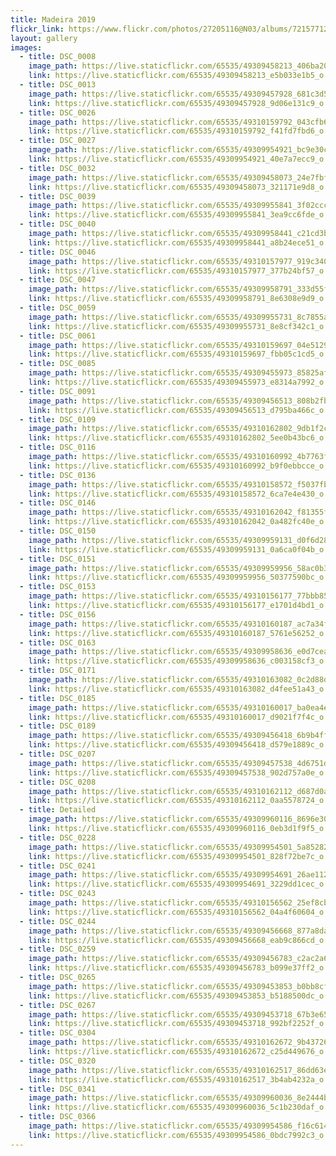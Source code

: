 ```yaml
---
title: Madeira 2019
flickr_link: https://www.flickr.com/photos/27205116@N03/albums/72157712460368013 
layout: gallery
images:
  - title: DSC_0008
    image_path: https://live.staticflickr.com/65535/49309458213_406ba2000e_m.jpg
    link: https://live.staticflickr.com/65535/49309458213_e5b033e1b5_o.jpg
  - title: DSC_0013
    image_path: https://live.staticflickr.com/65535/49309457928_681c3d5f77_m.jpg
    link: https://live.staticflickr.com/65535/49309457928_9d06e131c9_o.jpg
  - title: DSC_0026
    image_path: https://live.staticflickr.com/65535/49310159792_043cfb6405_m.jpg
    link: https://live.staticflickr.com/65535/49310159792_f41fd7fbd6_o.jpg
  - title: DSC_0027
    image_path: https://live.staticflickr.com/65535/49309954921_bc9e30cb07_m.jpg
    link: https://live.staticflickr.com/65535/49309954921_40e7a7ecc9_o.jpg
  - title: DSC_0032
    image_path: https://live.staticflickr.com/65535/49309458073_24e7fbfffa_m.jpg
    link: https://live.staticflickr.com/65535/49309458073_321171e9d8_o.jpg
  - title: DSC_0039
    image_path: https://live.staticflickr.com/65535/49309955841_3f02cccd2a_m.jpg
    link: https://live.staticflickr.com/65535/49309955841_3ea9cc6fde_o.jpg
  - title: DSC_0040
    image_path: https://live.staticflickr.com/65535/49309958441_c21cd3bb67_m.jpg
    link: https://live.staticflickr.com/65535/49309958441_a8b24ece51_o.jpg
  - title: DSC_0046
    image_path: https://live.staticflickr.com/65535/49310157977_919c34073e_m.jpg
    link: https://live.staticflickr.com/65535/49310157977_377b24bf57_o.jpg
  - title: DSC_0047
    image_path: https://live.staticflickr.com/65535/49309958791_333d55fbf4_m.jpg
    link: https://live.staticflickr.com/65535/49309958791_8e6308e9d9_o.jpg
  - title: DSC_0059
    image_path: https://live.staticflickr.com/65535/49309955731_8c7855a652_m.jpg
    link: https://live.staticflickr.com/65535/49309955731_8e8cf342c1_o.jpg
  - title: DSC_0061
    image_path: https://live.staticflickr.com/65535/49310159697_04e5129a7f_m.jpg
    link: https://live.staticflickr.com/65535/49310159697_fbb05c1cd5_o.jpg
  - title: DSC_0085
    image_path: https://live.staticflickr.com/65535/49309455973_85825afdd9_m.jpg
    link: https://live.staticflickr.com/65535/49309455973_e8314a7992_o.jpg
  - title: DSC_0091
    image_path: https://live.staticflickr.com/65535/49309456513_808b2fb152_m.jpg
    link: https://live.staticflickr.com/65535/49309456513_d795ba466c_o.jpg
  - title: DSC_0109
    image_path: https://live.staticflickr.com/65535/49310162802_9db1f2c608_m.jpg
    link: https://live.staticflickr.com/65535/49310162802_5ee0b43bc6_o.jpg
  - title: DSC_0116
    image_path: https://live.staticflickr.com/65535/49310160992_4b7763febe_m.jpg
    link: https://live.staticflickr.com/65535/49310160992_b9f0ebbcce_o.jpg
  - title: DSC_0136
    image_path: https://live.staticflickr.com/65535/49310158572_f5037fb87e_m.jpg
    link: https://live.staticflickr.com/65535/49310158572_6ca7e4e430_o.jpg
  - title: DSC_0146
    image_path: https://live.staticflickr.com/65535/49310162042_f81355f459_m.jpg
    link: https://live.staticflickr.com/65535/49310162042_0a482fc40e_o.jpg
  - title: DSC_0150
    image_path: https://live.staticflickr.com/65535/49309959131_d0f6d285e7_m.jpg
    link: https://live.staticflickr.com/65535/49309959131_0a6ca0f04b_o.jpg
  - title: DSC_0151
    image_path: https://live.staticflickr.com/65535/49309959956_58ac0b3f3b_m.jpg
    link: https://live.staticflickr.com/65535/49309959956_50377590bc_o.jpg
  - title: DSC_0153
    image_path: https://live.staticflickr.com/65535/49310156177_77bbb85473_m.jpg
    link: https://live.staticflickr.com/65535/49310156177_e1701d4bd1_o.jpg
  - title: DSC_0156
    image_path: https://live.staticflickr.com/65535/49310160187_ac7a34fc68_m.jpg
    link: https://live.staticflickr.com/65535/49310160187_5761e56252_o.jpg
  - title: DSC_0163
    image_path: https://live.staticflickr.com/65535/49309958636_e0d7cea86c_m.jpg
    link: https://live.staticflickr.com/65535/49309958636_c003158cf3_o.jpg
  - title: DSC_0171
    image_path: https://live.staticflickr.com/65535/49310163082_0c2d88d9b5_m.jpg
    link: https://live.staticflickr.com/65535/49310163082_d4fee51a43_o.jpg
  - title: DSC_0185
    image_path: https://live.staticflickr.com/65535/49310160017_ba0ea4e048_m.jpg
    link: https://live.staticflickr.com/65535/49310160017_d9021f7f4c_o.jpg
  - title: DSC_0189
    image_path: https://live.staticflickr.com/65535/49309456418_6b9b4ff744_m.jpg
    link: https://live.staticflickr.com/65535/49309456418_d579e1889c_o.jpg
  - title: DSC_0207
    image_path: https://live.staticflickr.com/65535/49309457538_4d6751da35_m.jpg
    link: https://live.staticflickr.com/65535/49309457538_902d757a0e_o.jpg
  - title: DSC_0208
    image_path: https://live.staticflickr.com/65535/49310162112_d687d0a2d1_m.jpg
    link: https://live.staticflickr.com/65535/49310162112_0aa5578724_o.jpg
  - title: Detailed
    image_path: https://live.staticflickr.com/65535/49309960116_8696e3061b_m.jpg
    link: https://live.staticflickr.com/65535/49309960116_0eb3d1f9f5_o.jpg
  - title: DSC_0228
    image_path: https://live.staticflickr.com/65535/49309954501_5a85282cab_m.jpg
    link: https://live.staticflickr.com/65535/49309954501_828f72be7c_o.jpg
  - title: DSC_0241
    image_path: https://live.staticflickr.com/65535/49309954691_26ae112b52_m.jpg
    link: https://live.staticflickr.com/65535/49309954691_3229dd1cec_o.jpg
  - title: DSC_0243
    image_path: https://live.staticflickr.com/65535/49310156562_25ef8cb9ae_m.jpg
    link: https://live.staticflickr.com/65535/49310156562_04a4f60604_o.jpg
  - title: DSC_0244
    image_path: https://live.staticflickr.com/65535/49309456668_877a8da9a0_m.jpg
    link: https://live.staticflickr.com/65535/49309456668_eab9c866cd_o.jpg
  - title: DSC_0259
    image_path: https://live.staticflickr.com/65535/49309456783_c2ac2a6df8_m.jpg
    link: https://live.staticflickr.com/65535/49309456783_b099e37ff2_o.jpg
  - title: DSC_0265
    image_path: https://live.staticflickr.com/65535/49309453853_b0bb8cf821_m.jpg
    link: https://live.staticflickr.com/65535/49309453853_b5188500dc_o.jpg
  - title: DSC_0267
    image_path: https://live.staticflickr.com/65535/49309453718_67b3e6597a_m.jpg
    link: https://live.staticflickr.com/65535/49309453718_992bf2252f_o.jpg
  - title: DSC_0304
    image_path: https://live.staticflickr.com/65535/49310162672_9b43726338_m.jpg
    link: https://live.staticflickr.com/65535/49310162672_c25d449676_o.jpg
  - title: DSC_0320
    image_path: https://live.staticflickr.com/65535/49310162517_86dd63e6a4_m.jpg
    link: https://live.staticflickr.com/65535/49310162517_3b4ab4232a_o.jpg
  - title: DSC_0341
    image_path: https://live.staticflickr.com/65535/49309960036_8e2444ba36_m.jpg
    link: https://live.staticflickr.com/65535/49309960036_5c1b230daf_o.jpg
  - title: DSC_0366
    image_path: https://live.staticflickr.com/65535/49309954586_f16c6146bb_m.jpg
    link: https://live.staticflickr.com/65535/49309954586_0bdc7992c3_o.jpg
---
```


